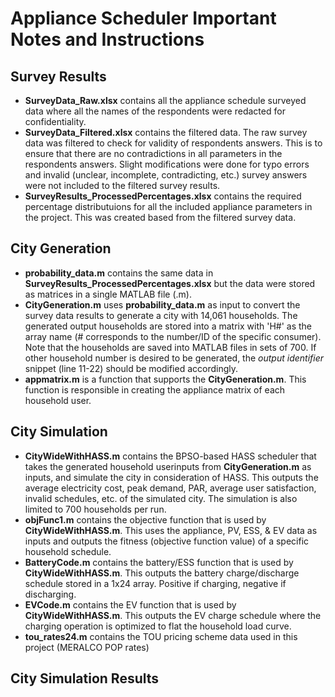# Appliance Scheduler Important Notes and Instructions


## Survey Results

- **SurveyData_Raw.xlsx** contains all the appliance schedule surveyed data where all the names of the respondents were redacted for confidentiality. 
- **SurveyData_Filtered.xlsx** contains the filtered data. The raw survey data was filtered to check for validity of respondents answers. This is to ensure that there are no contradictions in all parameters in the respondents answers. Slight modifications were done for typo errors and invalid (unclear, incomplete, contradicting, etc.) survey answers were not included to the filtered survey results. 
- **SurveyResults_ProcessedPercentages.xlsx** contains the required percentage distributuions for all the included appliance parameters in the project. This was created based from the filtered survey data. 

## City Generation

- **probability_data.m** contains the same data in **SurveyResults_ProcessedPercentages.xlsx** but the data were stored as matrices in a single MATLAB file (.m). 
- **CityGeneration.m** uses **probability_data.m** as input to convert the survey data results to generate a city with 14,061 households. The  generated output households are stored into a matrix with 'H#' as the array name (# corresponds to the number/ID of the specific consumer). Note that the households are saved into MATLAB files in sets of 700. If other household number is desired to be generated, the _output identifier_ snippet (line 11-22) should be modified accordingly.
- **appmatrix.m** is a function that supports the **CityGeneration.m**. This function is responsible in creating the appliance matrix of each household user. 

## City Simulation

- **CityWideWithHASS.m** contains the BPSO-based HASS scheduler that takes the generated household userinputs from **CityGeneration.m** as inputs, and simulate the city in consideration of HASS. This outputs the average electricity cost, peak demand, PAR, average user satisfaction, invalid schedules, etc. of the simulated city. The simulation is also limited to 700 households per run. 
- **objFunc1.m** contains the objective function that is used by **CityWideWithHASS.m**. This uses the appliance, PV, ESS, & EV data as inputs and outputs the fitness (objective function value) of a specific household schedule. 
- **BatteryCode.m** contains the battery/ESS function that is used by **CityWideWithHASS.m**. This outputs the battery charge/discharge schedule stored in a 1x24 array. Positive if charging, negative if discharging.
- **EVCode.m** contains the EV function that is used by **CityWideWithHASS.m**. This outputs the EV charge schedule where the charging operation is optimized to flat the household load curve. 
- **tou_rates24.m** contains the TOU pricing scheme data used in this project (MERALCO POP rates)

## City Simulation Results
